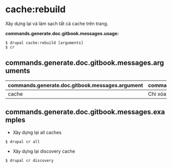 # cache:rebuild
Xây dựng lại và làm sạch tất cả cache trên trang.

**commands.generate.doc.gitbook.messages.usage:**
```
$ drupal cache:rebuild [arguments]
$ cr  
```

## commands.generate.doc.gitbook.messages.arguments
commands.generate.doc.gitbook.messages.argument | commands.generate.doc.gitbook.messages.details
---------|-------------
cache | Chỉ xóa một cache được chỉ định

## commands.generate.doc.gitbook.messages.examples
* Xây dựng lại all caches
```
$ drupal cr all
```
* Xây dựng lại discovery cache
```
$ drupal cr discovery
```

